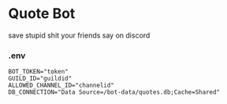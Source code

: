 # Quote Bot
save stupid shit your friends say on discord

### .env
```
BOT_TOKEN="token"
GUILD_ID="guildid"
ALLOWED_CHANNEL_ID="channelid"
DB_CONNECTION="Data Source=/bot-data/quotes.db;Cache=Shared"
```
